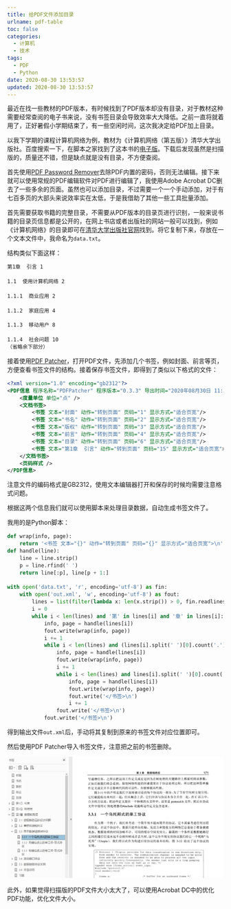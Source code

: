 ```yaml
---
title: 给PDF文件添加目录
urlname: pdf-table
toc: false
categories:
  - 计算机
  - 技术
tags:
  - PDF
  - Python
date: 2020-08-30 13:53:57
updated: 2020-08-30 13:53:57
---
```


最近在找一些教材的PDF版本，有时候找到了PDF版本却没有目录，对于教材这种需要经常查阅的电子书来说，没有书签目录会导致效率大大降低。之前一直将就着用了，正好暑假小学期结束了，有一些空闲时间，这次我决定给PDF加上目录。
<!-- more -->
以我下学期的课程计算机网络为例，教材为《计算机网络（第五版）》清华大学出版社。百度搜索一下，在脚本之家找到了这本书的[电子版](https://pan.baidu.com/share/link?shareid=383287&uk=2769186556)。下载后发现虽然是扫描版的，质量还不错，但是缺点就是没有目录，不方便查阅。

首先使用[PDF Password Remover](http://dl-t1.wmzhe.com/34/34694/PDFPasswordr7.01.zip)去除PDF内置的密码，否则无法编辑。接下来就可以使用常规的PDF编辑软件对PDF进行编辑了，我使用Adobe Acrobat DC删去了一些多余的页面。虽然也可以添加目录，不过需要一个一个手动添加，对于有七百多页的大部头来说效率实在太低，于是我借助了其他一些工具批量添加。

首先需要获取书籍的完整目录，不需要从PDF版本的目录页进行识别，一般来说书籍的目录页信息都是公开的，在网上书店或者出版社的网站一般可以找到，例如《计算机网络》的目录即可在[清华大学出版社官网](http://www.tup.tsinghua.edu.cn/booksCenter/bookcatalog.html?id=03661501)找到。将它复制下来，存放在一个文本文件中，我命名为`data.txt`。

结构类似下面这样：

```txt
第1章  引言 1

1.1  使用计算机网络 2

1.1.1  商业应用 2

1.1.2  家庭应用 4

1.1.3  移动用户 8

1.1.4  社会问题 10
（省略余下部分）
```

接着使用[PDF Patcher](https://306t.com/dir/12751606-24910846-a73f67)，打开PDF文件，先添加几个书签，例如封面、前言等页，方便查看书签文件的结构。接着保存书签文件，即得到了类似以下格式的文件：

```xml
<?xml version="1.0" encoding="gb2312"?>
<PDF信息 程序名称="PDFPatcher" 程序版本="0.3.3" 导出时间="2020年08月30日 11:33:38" PDF文件位置="C:\Output\[计算机网络（第5版）].（美）特南鲍姆.扫描版_Password_Removed.pdf">
	<度量单位 单位="点" />
	<文档书签>
		<书签 文本="封面" 动作="转到页面" 页码="1" 显示方式="适合页宽"/>
		<书签 文本="书名" 动作="转到页面" 页码="2" 显示方式="适合页宽"/>
		<书签 文本="版权" 动作="转到页面" 页码="3" 显示方式="适合页宽"/>
		<书签 文本="前言" 动作="转到页面" 页码="4" 显示方式="适合页宽"/>
		<书签 文本="目录" 动作="转到页面" 页码="6" 显示方式="适合页宽"/>
		<书签 文本="第1章  引言" 动作="转到页面" 页码="15" 显示方式="适合页宽">
	</文档书签>
	<页码样式 />
</PDF信息>
```

注意文件的编码格式是GB2312，使用文本编辑器打开和保存的时候均需要注意格式问题。

根据这两个信息我们就可以使用脚本来处理目录数据，自动生成书签文件了。

我用的是Python脚本：

```py
def wrap(info, page):
    return '<书签 文本="{}" 动作="转到页面" 页码="{}" 显示方式="适合页宽">\n'.format(info, int(page)+14)
def handle(line):
    line = line.strip()
    p = line.rfind(' ')
    return line[:p], line[p + 1:]

with open('data.txt', 'r', encoding='utf-8') as fin:
    with open('out.xml', 'w', encoding='utf-8') as fout:
        lines = list(filter(lambda x: len(x.strip()) > 0, fin.readlines()))
        i = 0
        while i < len(lines) and '第' in lines[i] and '章' in lines[i]:
            info, page = handle(lines[i])
            fout.write(wrap(info, page))
            i += 1
            while i < len(lines) and (lines[i].split(' ')[0].count('.') == 1 or '习题' in lines[i]):
                info, page = handle(lines[i])
                fout.write(wrap(info, page))
                i += 1
                while i < len(lines) and lines[i].split(' ')[0].count('.') == 2:
                    info, page = handle(lines[i])
                    fout.write(wrap(info, page))
                    fout.write('</书签>\n')
                    i += 1
                fout.write('</书签>\n')
            fout.write('</书签>\n')

```

得到输出文件`out.xml`后，手动将其复制到原来的书签文件对应位置即可。

然后使用PDF Patcher导入书签文件，注意把之前的书签删除。

![](../asset/20200830134726729_9844.webp)



此外，如果觉得扫描版的PDF文件大小太大了，可以使用Acrobat DC中的优化PDF功能，优化文件大小。